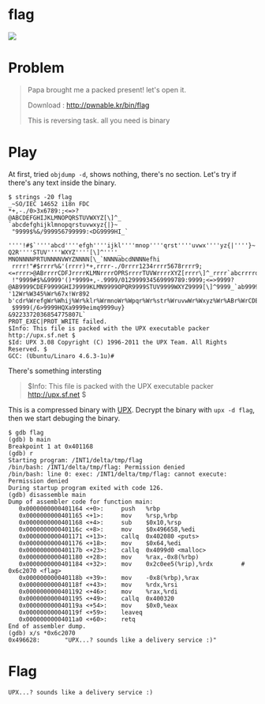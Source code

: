 # flag

![](http://pwnable.kr/img/flag.png)

# Problem

> Papa brought me a packed present! let's open it.
> 
> Download : http://pwnable.kr/bin/flag
> 
> This is reversing task. all you need is binary

# Play

At first, tried `objdump -d`, shows nothing, there's no section.
Let's try if there's any text inside the binary.

```
$ strings -20 flag
_~SO/IEC 14652 i18n FDC
*+,-./0>3x6789:;<=>?
@ABCDEFGHIJKLMNOPQRSTUVWXYZ[\]^_
`abcdefghijklmnopqrstuvwxyz{|}~
 "9999$%&/999956799999:<DG9999HI_`
 ''''!#$`''''abcd''''efgh''''ijkl''''mnop''''qrst''''uvwx''''yz{|''''}~
Q2R''''STUV''''WXYZ''''[\]^''''_
MNONNNNPRTUNNNNVWYZNNNN[\_`NNNNabcdNNNNefhi
 rrrr!"#$rrrr%&'(rrrr)*+,rrrr-./0rrrr1234rrrr5678rrrr9;<=rrrr>@ABrrrrCDFJrrrrKLMNrrrrOPRSrrrrTUVWrrrrXYZ[rrrr\]^_rrrr`abcrrrrdefgrrrrhijkrrrrlmnorrrrpqrsrrrrtuvwrrrrxyz{rrrr|}~
 !"9999#$%&9999'()*9999+,-.9999/012999934569999789:9999;<=>9999?@AB9999CDEF9999GHIJ9999KLMN9999OPQR9999STUV9999WXYZ9999[\]^9999_`ab9999cdef9999ghij9999klmn9999opqr9999stuv9999wxyz9999{|}~9999
'12Wr%W345%Wr%67x!Wr892
b'cdr%WrefgWr%Whij%Wr%klr%WrmnoWr%Wpqr%Wr%str%WruvwWr%Wxyz%Wr%ABr%WrCDEWr%WFGH%Wr%IJr%WrKLMWr%WNOP%Wr%QRr%WrSTUWr%WVWX%Wr%YZ
 $9999(/6>9999HQXa9999eimq9999uy}
&9223372036854775807L`
PROT_EXEC|PROT_WRITE failed.
$Info: This file is packed with the UPX executable packer http://upx.sf.net $
$Id: UPX 3.08 Copyright (C) 1996-2011 the UPX Team. All Rights Reserved. $
GCC: (Ubuntu/Linaro 4.6.3-1u)#
```

There's something intersting

> $Info: This file is packed with the UPX executable packer http://upx.sf.net $

This is a compressed binary with [UPX](http://upx.sf.net).
Decrypt the binary with `upx -d flag`, then we start debuging the binary.

```
$ gdb flag
(gdb) b main
Breakpoint 1 at 0x401168
(gdb) r
Starting program: /INT1/delta/tmp/flag
/bin/bash: /INT1/delta/tmp/flag: Permission denied
/bin/bash: line 0: exec: /INT1/delta/tmp/flag: cannot execute: Permission denied
During startup program exited with code 126.
(gdb) disassemble main
Dump of assembler code for function main:
   0x0000000000401164 <+0>:     push   %rbp
   0x0000000000401165 <+1>:     mov    %rsp,%rbp
   0x0000000000401168 <+4>:     sub    $0x10,%rsp
   0x000000000040116c <+8>:     mov    $0x496658,%edi
   0x0000000000401171 <+13>:    callq  0x402080 <puts>
   0x0000000000401176 <+18>:    mov    $0x64,%edi
   0x000000000040117b <+23>:    callq  0x4099d0 <malloc>
   0x0000000000401180 <+28>:    mov    %rax,-0x8(%rbp)
   0x0000000000401184 <+32>:    mov    0x2c0ee5(%rip),%rdx        # 0x6c2070 <flag>
   0x000000000040118b <+39>:    mov    -0x8(%rbp),%rax
   0x000000000040118f <+43>:    mov    %rdx,%rsi
   0x0000000000401192 <+46>:    mov    %rax,%rdi
   0x0000000000401195 <+49>:    callq  0x400320
   0x000000000040119a <+54>:    mov    $0x0,%eax
   0x000000000040119f <+59>:    leaveq
   0x00000000004011a0 <+60>:    retq
End of assembler dump.
(gdb) x/s *0x6c2070
0x496628:       "UPX...? sounds like a delivery service :)"
```

# Flag

```
UPX...? sounds like a delivery service :)
```
